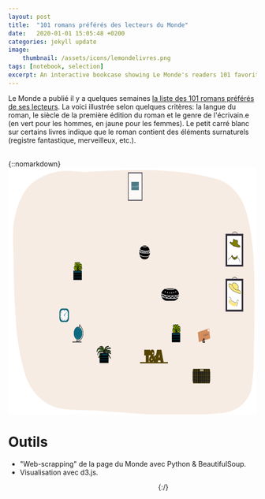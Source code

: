 ```yaml
---
layout: post
title:  "101 romans préférés des lecteurs du Monde"
date:   2020-01-01 15:05:48 +0200
categories: jekyll update
image: 
    thumbnail: /assets/icons/lemondelivres.png
tags: [notebook, selection]
excerpt: An interactive bookcase showing Le Monde's readers 101 favorite books (in french)
---
```

  
Le Monde a publié il y a quelques semaines [la liste des 101 romans préférés de ses lecteurs](https://www.lemonde.fr/les-decodeurs/article/2019/12/27/de-harry-potter-a-voyage-au-bout-de-la-nuit-les-101-romans-preferes-des-lecteurs-du-monde_6024208_4355770.html). La voici illustrée selon quelques critères: la langue du roman, le siècle de la première édition du roman et le genre de l'écrivain.e (en vert pour les hommes, en jaune pour les femmes). Le petit carré blanc sur certains livres indique que le roman contient des éléments surnaturels (registre fantastique, merveilleux, etc.).

<br/>


<div id="section-1" style="height:500px;">
{::nomarkdown}
    <img src="/assets/notebooks/101books/bookshelves-frame3.svg" width="800" height ="500"/>
    <svg id="svg-section-1"></svg>
    <link rel="stylesheet" href="/assets/notebooks/101books/styles.css">
    <link href="https://fonts.googleapis.com/css?family=Mansalva|Patrick+Hand+SC&display=swap" rel="stylesheet"> 
	<link href="https://fonts.googleapis.com/css?family=Pacifico&display=swap" rel="stylesheet"> 
{:/}
</div>

<script src="https://d3js.org/d3.v5.js"></script>
<script src="https://ajax.aspnetcdn.com/ajax/jQuery/jquery-3.4.1.min.js"></script>
<script src="{{ base.url | prepend: site.url }}/assets/notebooks/101books/renderall.js"></script>

<br/>

# Outils  

* "Web-scrapping" de la page du Monde avec Python & BeautifulSoup.  
* Visualisation avec d3.js.  